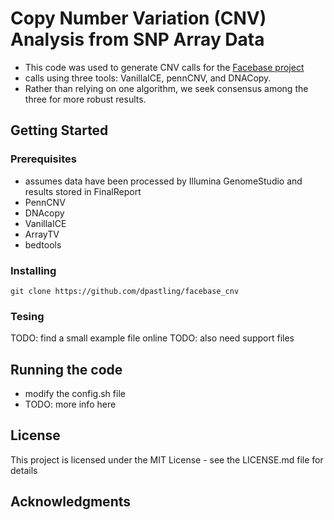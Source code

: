 
# Copy Number Variation (CNV) Analysis from SNP Array Data

- This code was used to generate CNV calls for the [Facebase project](https://www.facebase.org)
- calls using three tools: VanillaICE, pennCNV, and DNACopy. 
- Rather than relying on one algorithm, we seek consensus among the three for more robust results.

## Getting Started

### Prerequisites

- assumes data have been processed by Illumina GenomeStudio and results stored in FinalReport
- PennCNV
- DNAcopy
- VanillaICE
- ArrayTV
- bedtools

### Installing

```
git clone https://github.com/dpastling/facebase_cnv
```

### Tesing

TODO: find a small example file online
TODO: also need support files 

## Running the code

- modify the config.sh file 
- TODO: more info here

## License

This project is licensed under the MIT License - see the LICENSE.md file for details

## Acknowledgments


